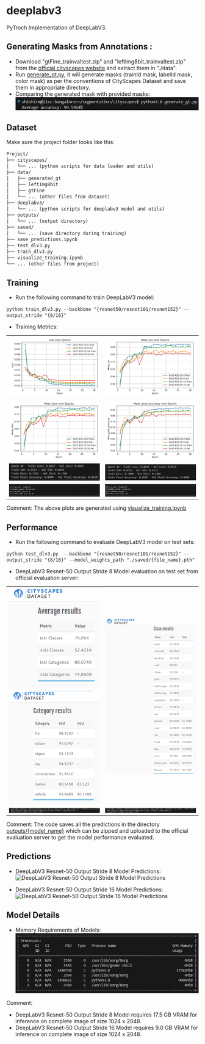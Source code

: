 # deeplabv3
PyTroch Implementation of DeepLabV3.


## Generating Masks from Annotations :
- Download "gtFine_trainvaltest.zip" and "leftImg8bit_trainvaltest.zip" from the [official cityscapes website](https://www.cityscapes-dataset.com/downloads/) and extract them in "./data".
- Run [generate_gt.py](./cityscapes/generate_gt.py), it will generate masks (trainId mask, labelId mask, color mask) as per the conventions of CityScapes Dataset and save them in appropriate directory.
- Comparing the generated mask with provided masks:
![Comparing the generated mask with provided masks](./outputs/gen%20city%20acc.png)


## Dataset
Make sure the project folder looks like this:
```
Project/
├── cityscapes/
│   └── ... (python scripts for data loader and utils)
├── data/
│   ├── generated_gt
│   ├── leftImg8bit
│   ├── gtFine
│   └── ... (other files from dataset)
├── deeplabv3/
│   └── ... (python scripts for deeplabv3 model and utils)
├── outputs/
│   └── ... (output directory)
├── saved/
│   └── ... (save directory during training)
├── save_predictions.ipynb
├── test_dlv3.py
├── train_dlv3.py
├── visualize_training.ipynb
└── ... (other files from project)
```


## Training
- Run the following command to train DeepLabV3 model:
```
python train_dlv3.py --backbone "{resnet50/resnet101/resnet152}" --output_stride "{8/16}"
```

- Training Metrics:
<table style="width: 100%;">
  <tr>
    <td><img src="./outputs/dlv3_loss.png" style="width: 100%;"/></td>
    <td><img src="./outputs/dlv3_miou.png" style="width: 100%;"/></td>
  </tr>
  <tr>
    <td><img src="./outputs/dlv3_mdice.png" style="width: 100%;"/></td>
    <td><img src="./outputs/dlv3_mpacc.png" style="width: 100%;"/></td>
  </tr>
  <tr>
    <td><img src="./outputs/train os16.png" style="width: 100%;"/></td>
    <td><img src="./outputs/train os8.png" style="width: 100%;"/></td>
  </tr>
  <tr>
    <td><img src="./outputs/sum os16.png" style="width: 100%;"/></td>
    <td><img src="./outputs/sum os8.png" style="width: 100%;"/></td>
  </tr>
</table>

Comment: The above plots are generated using [visualize_training.ipynb](visualize_training.ipynb)


## Performance
- Run the following command to evaluate DeepLabV3 model on test sets:
```
python test_dlv3.py  --backbone "{resnet50/resnet101/resnet152}" --output_stride "{8/16}" --model_weights_path "./saved/{file_name}.pth"
```
- DeepLabV3 Resnet-50 Output Stride 8 Model evaluation on test set from official evaluation server:

<table style="width: 100%;">
  <tr>
    <td><img src="./outputs/avg os8.png" style="width: 100%;"/></td>
    <td rowspan="2"><img src="./outputs/class os8.png" style="width: 100%;"/></td>
  </tr>
  <tr>
    <td><img src="./outputs/cat os8.png" style="width: 100%;"/></td>
  </tr>
  <tr>
    <td><img src="./outputs/inf os16.png" style="width: 100%;"/></td>
    <td><img src="./outputs/inf os8.png" style="width: 100%;"/></td>
  </tr>
</table>

Comment: The code saves all the predictions in the directory [outputs/{model_name}](./outputs/) which can be zipped and uploaded to the official evaluation server to get the model performance evaluated.


## Predictions 
- DeepLabV3 Resnet-50 Output Stride 8 Model Predictions: 
![DeepLabV3 Resnet-50 Output Stride 8 Model Predictions](./outputs/predictions_os_8.gif)

- DeepLabV3 Resnet-50 Output Stride 16 Model Predictions:
![DeepLabV3 Resnet-50 Output Stride 16 Model Predictions](./outputs/predictions_os_16.gif)


## Model Details
- Memory Requirements of Models:
![Memory Requirements of Models](./outputs/mem.png)

Comment:
- DeepLabV3 Resnet-50 Output Stride 8 Model requires 17.5 GB VRAM for inference on complete image of size 1024 x 2048.
- DeepLabV3 Resnet-50 Output Stride 16 Model requires 9.0 GB VRAM for inference on complete image of size 1024 x 2048.